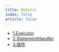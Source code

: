 ```yaml
---
title: Mybatis
index: false
article: false
---
```


- [1.Executor](1.Executor.md)
- [2.StatementHandler](2.StatementHandler.md)
- [3.插件](3.插件.md)